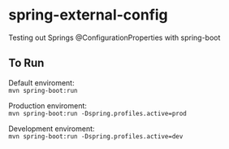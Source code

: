 # spring-external-config
Testing out Springs @ConfigurationProperties with spring-boot

## To Run
Default enviroment:  
`mvn spring-boot:run`

Production enviroment:  
`mvn spring-boot:run -Dspring.profiles.active=prod`

Development enviroment:   
`mvn spring-boot:run -Dspring.profiles.active=dev`
